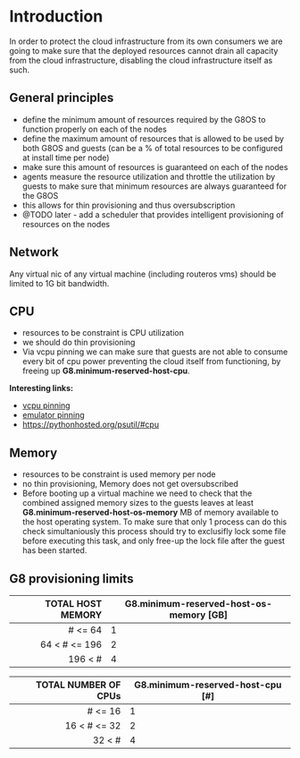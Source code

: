 # Introduction

In order to protect the cloud infrastructure from its own consumers we are going to make sure that the deployed resources cannot drain all capacity from the cloud infrastructure, disabling the cloud infrastructure itself as such.

## General principles

- define the minimum amount of resources required by the G8OS to function properly on each of the nodes
- define the maximum amount of resources that is allowed to be used by both G8OS and guests (can be a % of total resources to be configured at install time per node)
- make sure this amount of resources is guaranteed on each of the nodes
- agents measure the resource utilization and throttle the utilization by guests to make sure that minimum resources are always guaranteed for the G8OS
- this allows for thin provisioning and thus oversubscription
- @TODO later - add a scheduler that provides intelligent provisioning of resources on the nodes

## Network

Any virtual nic of any virtual machine (including routeros vms) should be limited to 1G bit bandwidth.

## CPU

- resources to be constraint is CPU utilization
- we should do thin provisioning
- Via vcpu pinning we can make sure that guests are not able to consume every bit of cpu power preventing the cloud itself from functioning, by freeing up **G8.minimum-reserved-host-cpu**.

**Interesting links:**
- [vcpu pinning](https://access.redhat.com/documentation/en-US/Red_Hat_Enterprise_Linux/6/html/Virtualization_Tuning_and_Optimization_Guide/sect-Virtualization_Tuning_Optimization_Guide-NUMA-NUMA_and_libvirt-vcpu_pinning_with_virsh.html)
- [emulator pinning](https://access.redhat.com/documentation/en-US/Red_Hat_Enterprise_Linux/6/html/Virtualization_Tuning_and_Optimization_Guide/sect-Virtualization_Tuning_Optimization_Guide-NUMA-NUMA_and_libvirt-domain_cpu_pinning_with_virsh.html)
- https://pythonhosted.org/psutil/#cpu

## Memory

- resources to be constraint is used memory per node
- no thin provisioning, Memory does not get oversubscribed
- Before booting up a virtual machine we need to check that the combined assigned memory sizes to the guests leaves at least **G8.minimum-reserved-host-os-memory** MB of memory available to the host operating system.
To make sure that only 1 process can do this check simultaniously this process should try to exclusifly lock some file before executing this task, and only free-up the lock file after the guest has been started.

## G8 provisioning limits

| TOTAL HOST MEMORY | G8.minimum-reserved-host-os-memory [GB] |
| ----: | ---- |
| # <= 64 | 1 |
| 64 < # <= 196 | 2 |
| 196 < # | 4 |

| TOTAL NUMBER OF CPUs | G8.minimum-reserved-host-cpu [#] |
| ----: | ---- |
| # <= 16 | 1 |
| 16 < # <= 32 | 2 |
| 32 < # | 4 |
